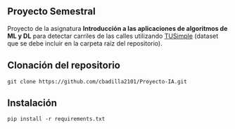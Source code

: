## Proyecto Semestral

Proyecto de la asignatura **Introducción a las aplicaciones de algoritmos de ML y DL** para detectar carriles de las calles utilizando [TUSimple](https://www.kaggle.com/datasets/manideep1108/tusimple) (dataset que se debe incluir en la carpeta raíz del repositorio).

## Clonación del repositorio

```
git clone https://github.com/cbadilla2101/Proyecto-IA.git
```

## Instalación

```
pip install -r requirements.txt
```
